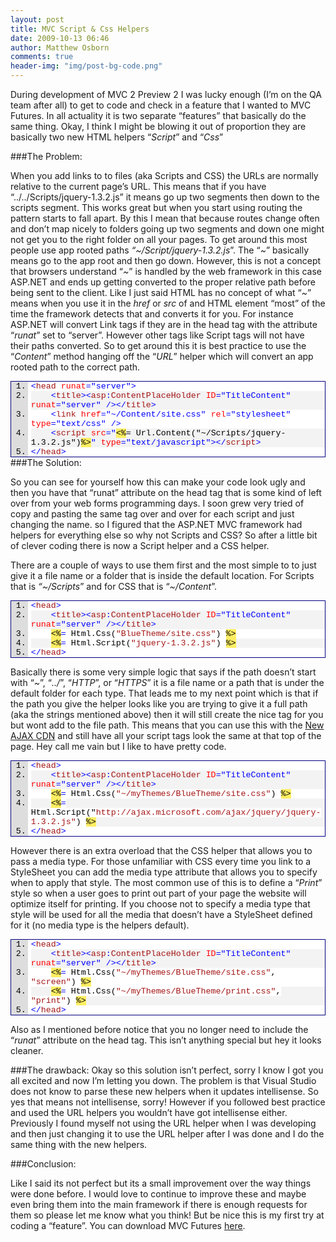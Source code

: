 ```yaml
---
layout: post
title: MVC Script & Css Helpers
date: 2009-10-13 06:46
author: Matthew Osborn
comments: true
header-img: "img/post-bg-code.png"
---
```


During development of MVC 2 Preview 2 I was lucky enough (I’m on the QA team after all) to get to code and check in a feature that I wanted to MVC Futures. In all actuality it is two separate “features” that basically do the same thing. Okay, I think I might be blowing it out of proportion they are basically two new HTML helpers “<em>Script</em>” and “<em>Css</em>”

###The Problem:

When you add links to to files (aka Scripts and CSS) the URLs are normally relative to the current page’s URL. This means that if you have “../../Scripts/jquery-1.3.2.js” it means go up two segments then down to the scripts segment. This works great but when you start using routing the pattern starts to fall apart. By this I mean that because routes change often and don’t map nicely to folders going up two segments and down one might not get you to the right folder on all your pages. To get around this most people use app rooted paths <em>“~/Script/jquery-1.3.2.js</em>”. The “<em>~</em>” basically means go to the app root and then go down. However, this is not a concept that browsers understand “<em>~</em>” is handled by the web framework in this case ASP.NET and ends up getting converted to the proper relative path before being sent to the client. Like I just said HTML has no concept of what “<em>~</em>” means when you use it in the <em>href</em> or <em>src</em> of and HTML element “most” of the time the framework detects that and converts it for you. For instance ASP.NET will convert Link tags if they are in the head tag with the attribute “<em>runat</em>” set to “server”. However other tags like Script tags will not have their paths converted. So to get around this it is best practice to use the “<em>Content</em>” method hanging off the “<em>URL</em>” helper which will convert an app rooted path to the correct path.

<div style="PADDING-BOTTOM: 0px; MARGIN: 0px; PADDING-LEFT: 0px; PADDING-RIGHT: 0px; DISPLAY: inline; FLOAT: left; PADDING-TOP: 0px" id="scid:9ce6104f-a9aa-4a17-a79f-3a39532ebf7c:aa5b1d23-6e2c-4840-87d0-c86c182576c3" class="wlWriterEditableSmartContent">
<div style="BORDER-BOTTOM: #000080 1px solid; BORDER-LEFT: #000080 1px solid; FONT-FAMILY: &quot;Courier New&quot;, Courier, Monospace; COLOR: #000; FONT-SIZE: 10pt; BORDER-TOP: #000080 1px solid; BORDER-RIGHT: #000080 1px solid">
<div style="BACKGROUND: #ddd; MAX-HEIGHT: 300px; OVERFLOW: auto">
<ol style="PADDING-BOTTOM: 0px; MARGIN: 0px 0px 0px 2em; PADDING-LEFT: 5px; PADDING-RIGHT: 0px; BACKGROUND: #ffffff; PADDING-TOP: 0px">
    <li><span style="COLOR: #0000ff">&lt;</span><span style="COLOR: #a31515">head</span> <span style="COLOR: #ff0000">runat</span><span style="COLOR: #0000ff">="server"&gt;</span></li>
    <li style="BACKGROUND: #f3f3f3">    <span style="COLOR: #0000ff">&lt;</span><span style="COLOR: #a31515">title</span><span style="COLOR: #0000ff">&gt;&lt;</span><span style="COLOR: #a31515">asp</span><span style="COLOR: #0000ff">:</span><span style="COLOR: #a31515">ContentPlaceHolder</span> <span style="COLOR: #ff0000">ID</span><span style="COLOR: #0000ff">="TitleContent"</span> <span style="COLOR: #ff0000">runat</span><span style="COLOR: #0000ff">="server"</span> <span style="COLOR: #0000ff">/&gt;&lt;/</span><span style="COLOR: #a31515">title</span><span style="COLOR: #0000ff">&gt;</span></li>
    <li>    <span style="COLOR: #0000ff">&lt;</span><span style="COLOR: #a31515">link</span> <span style="COLOR: #ff0000">href</span><span style="COLOR: #0000ff">="~/Content/site.css"</span> <span style="COLOR: #ff0000">rel</span><span style="COLOR: #0000ff">="stylesheet"</span> <span style="COLOR: #ff0000">type</span><span style="COLOR: #0000ff">="text/css"</span> <span style="COLOR: #0000ff">/&gt;</span></li>
    <li style="BACKGROUND: #f3f3f3">    <span style="COLOR: #0000ff">&lt;</span><span style="COLOR: #a31515">script</span> <span style="COLOR: #ff0000">src</span><span style="COLOR: #0000ff">="</span><span style="BACKGROUND: #ffee62">&lt;%</span>= Url.Content("~/Scripts/jquery-1.3.2.js")<span style="BACKGROUND: #ffee62">%&gt;</span><span style="COLOR: #0000ff">"</span> <span style="COLOR: #ff0000">type</span><span style="COLOR: #0000ff">="text/javascript"&gt;&lt;/</span><span style="COLOR: #a31515">script</span><span style="COLOR: #0000ff">&gt;</span></li>
    <li><span style="COLOR: #0000ff">&lt;/</span><span style="COLOR: #a31515">head</span><span style="COLOR: #0000ff">&gt;</span></li>
</ol>
</div>
</div>
</div>


###The Solution:

So you can see for yourself how this can make your code look ugly and then you have that “runat” attribute on the head tag that is some kind of left over from your web forms programming days. I soon grew very tried of copy and pasting the same tag over and over for each script and just changing the name. so I figured that the ASP.NET MVC framework had helpers for everything else so why not Scripts and CSS? So after a little bit of clever coding there is now a Script helper and a CSS helper.

There are a couple of ways to use them first and the most simple to to just give it a file name or a folder that is inside the default location. For Scripts that is <em>“~/Scripts</em>” and for CSS that is “<em>~/Content</em>”.

<div style="PADDING-BOTTOM: 0px; MARGIN: 0px; PADDING-LEFT: 0px; PADDING-RIGHT: 0px; DISPLAY: inline; FLOAT: none; PADDING-TOP: 0px" id="scid:9ce6104f-a9aa-4a17-a79f-3a39532ebf7c:19153eed-1aa6-475f-af51-7984fcf494c6" class="wlWriterEditableSmartContent">
<div style="BORDER-BOTTOM: #000080 1px solid; BORDER-LEFT: #000080 1px solid; FONT-FAMILY: &quot;Courier New&quot;, Courier, Monospace; COLOR: #000; FONT-SIZE: 10pt; BORDER-TOP: #000080 1px solid; BORDER-RIGHT: #000080 1px solid">
<div style="BACKGROUND: #ddd; MAX-HEIGHT: 300px; OVERFLOW: auto">
<ol style="PADDING-BOTTOM: 0px; MARGIN: 0px 0px 0px 2em; PADDING-LEFT: 5px; PADDING-RIGHT: 0px; BACKGROUND: #ffffff; PADDING-TOP: 0px">
    <li><span style="COLOR: #0000ff">&lt;</span><span style="COLOR: #a31515">head</span><span style="COLOR: #0000ff">&gt;</span></li>
    <li style="BACKGROUND: #f3f3f3">    <span style="COLOR: #0000ff">&lt;</span><span style="COLOR: #a31515">title</span><span style="COLOR: #0000ff">&gt;&lt;</span><span style="COLOR: #a31515">asp</span><span style="COLOR: #0000ff">:</span><span style="COLOR: #a31515">ContentPlaceHolder</span> <span style="COLOR: #ff0000">ID</span><span style="COLOR: #0000ff">="TitleContent"</span> <span style="COLOR: #ff0000">runat</span><span style="COLOR: #0000ff">="server"</span> <span style="COLOR: #0000ff">/&gt;&lt;/</span><span style="COLOR: #a31515">title</span><span style="COLOR: #0000ff">&gt;</span></li>
    <li>    <span style="BACKGROUND: #ffee62">&lt;%</span><span style="COLOR: #0000ff">=</span> Html.Css(<span style="COLOR: #a31515">"BlueTheme/site.css"</span>) <span style="BACKGROUND: #ffee62">%&gt;</span></li>
    <li style="BACKGROUND: #f3f3f3">    <span style="BACKGROUND: #ffee62"><span style="BACKGROUND: #ffee62">&lt;%</span><font style="BACKGROUND-COLOR: #ffffff"><span style="COLOR: #0000ff">=</span> Html.Script(<span style="COLOR: #a31515">"jquery-1.3.2.js"</span>) </font><span style="BACKGROUND: #ffee62">%&gt;</span></span></li>
    <li><span style="COLOR: #0000ff">&lt;/</span><span style="COLOR: #a31515">head</span><span style="COLOR: #0000ff">&gt;</span></li>
</ol>
</div>
</div>
</div>

Basically there is some very simple logic that says if the path doesn’t start with “<em>~</em>”, “<em>../</em>”, “<em>HTTP</em>”, or “<em>HTTPS</em>” it is a file name or a path that is under the default folder for each type. That leads me to my next point which is that if the path you give the helper looks like you are trying to give it a full path (aka the strings mentioned above) then it will still create the nice tag for you but wont add to the file path. This means that you can use this with the <a href="http://weblogs.asp.net/scottgu/archive/2009/09/15/announcing-the-microsoft-ajax-cdn.aspx">New AJAX CDN</a> and still have all your script tags look the same at that top of the page. Hey call me vain but I like to have pretty code.

<div style="PADDING-BOTTOM: 20px; MARGIN: 0px; PADDING-LEFT: 0px; PADDING-RIGHT: 0px; DISPLAY: inline; FLOAT: none; PADDING-TOP: 0px" id="scid:9ce6104f-a9aa-4a17-a79f-3a39532ebf7c:2d72f22d-fdcc-4931-a67f-18fe55ad76b9" class="wlWriterEditableSmartContent">
<div style="BORDER-BOTTOM: #000080 1px solid; BORDER-LEFT: #000080 1px solid; FONT-FAMILY: &quot;Courier New&quot;, Courier, Monospace; COLOR: #000; FONT-SIZE: 10pt; BORDER-TOP: #000080 1px solid; BORDER-RIGHT: #000080 1px solid">
<div style="BACKGROUND: #ddd; MAX-HEIGHT: 300px; OVERFLOW: auto">
<ol style="PADDING-BOTTOM: 0px; MARGIN: 0px 0px 0px 2em; PADDING-LEFT: 5px; PADDING-RIGHT: 0px; BACKGROUND: #ffffff; PADDING-TOP: 0px">
    <li><span style="COLOR: #0000ff">&lt;</span><span style="COLOR: #a31515">head</span><span style="COLOR: #0000ff">&gt;</span></li>
    <li style="BACKGROUND: #f3f3f3">    <span style="COLOR: #0000ff">&lt;</span><span style="COLOR: #a31515">title</span><span style="COLOR: #0000ff">&gt;&lt;</span><span style="COLOR: #a31515">asp</span><span style="COLOR: #0000ff">:</span><span style="COLOR: #a31515">ContentPlaceHolder</span> <span style="COLOR: #ff0000">ID</span><span style="COLOR: #0000ff">="TitleContent"</span> <span style="COLOR: #ff0000">runat</span><span style="COLOR: #0000ff">="server"</span> <span style="COLOR: #0000ff">/&gt;&lt;/</span><span style="COLOR: #a31515">title</span><span style="COLOR: #0000ff">&gt;</span></li>
    <li>    <span style="BACKGROUND: #ffee62">&lt;%</span><span style="COLOR: #0000ff">=</span> Html.Css(<span style="COLOR: #a31515">"~/myThemes/BlueTheme/site.css"</span>) <span style="BACKGROUND: #ffee62">%&gt;</span></li>
    <li style="BACKGROUND: #f3f3f3">    <span style="BACKGROUND: #ffee62"><span style="BACKGROUND: #ffee62">&lt;%</span><font style="BACKGROUND-COLOR: #ffffff"><span style="COLOR: #0000ff">=</span> Html.Script("<span style="COLOR: #a31515">http://ajax.microsoft.com/ajax/jquery/jquery-1.3.2.js"</span>) </font><span style="BACKGROUND: #ffee62">%&gt;</span></span></li>
    <li><span style="COLOR: #0000ff">&lt;/</span><span style="COLOR: #a31515">head</span><span style="COLOR: #0000ff">&gt;</span></li>
</ol>
</div>
</div>
</div>

However there is an extra overload that the CSS helper that allows you to pass a media type. For those unfamiliar with CSS every time you link to a StyleSheet you can add the media type attribute that allows you to specify when to apply that style. The most common use of this is to define a “<em>Print</em>” style so when a user goes to print out part of your page the website will optimize itself for printing. If you choose not to specify a media type that style will be used for all the media that doesn’t have a StyleSheet defined for it (no media type is the helpers default).

<div style="PADDING-BOTTOM: 20px; MARGIN: 0px; PADDING-LEFT: 0px; PADDING-RIGHT: 0px; DISPLAY: inline; FLOAT: none; PADDING-TOP: 0px" id="scid:9ce6104f-a9aa-4a17-a79f-3a39532ebf7c:6af4025e-0f26-4d68-ba9c-a086d6c10e7e" class="wlWriterEditableSmartContent">
<div style="BORDER-BOTTOM: #000080 1px solid; BORDER-LEFT: #000080 1px solid; FONT-FAMILY: &quot;Courier New&quot;, Courier, Monospace; COLOR: #000; FONT-SIZE: 10pt; BORDER-TOP: #000080 1px solid; BORDER-RIGHT: #000080 1px solid">
<div style="BACKGROUND: #ddd; MAX-HEIGHT: 300px; OVERFLOW: auto">
<ol style="PADDING-BOTTOM: 0px; MARGIN: 0px 0px 0px 2em; PADDING-LEFT: 5px; PADDING-RIGHT: 0px; BACKGROUND: #ffffff; PADDING-TOP: 0px">
    <li><span style="COLOR: #0000ff">&lt;</span><span style="COLOR: #a31515">head</span><span style="COLOR: #0000ff">&gt;</span></li>
    <li style="BACKGROUND: #f3f3f3">    <span style="COLOR: #0000ff">&lt;</span><span style="COLOR: #a31515">title</span><span style="COLOR: #0000ff">&gt;&lt;</span><span style="COLOR: #a31515">asp</span><span style="COLOR: #0000ff">:</span><span style="COLOR: #a31515">ContentPlaceHolder</span> <span style="COLOR: #ff0000">ID</span><span style="COLOR: #0000ff">="TitleContent"</span> <span style="COLOR: #ff0000">runat</span><span style="COLOR: #0000ff">="server"</span> <span style="COLOR: #0000ff">/&gt;&lt;/</span><span style="COLOR: #a31515">title</span><span style="COLOR: #0000ff">&gt;</span></li>
    <li>    <span style="BACKGROUND: #ffee62">&lt;%</span><span style="COLOR: #0000ff">=</span> Html.Css(<span style="COLOR: #a31515">"~/myThemes/BlueTheme/site.css"</span>, <span style="COLOR: #a31515">"screen"</span>) <span style="BACKGROUND: #ffee62">%&gt;</span></li>
    <li style="BACKGROUND: #f3f3f3">    <span style="BACKGROUND: #ffee62"><span style="BACKGROUND: #ffee62">&lt;%</span><font style="BACKGROUND-COLOR: #ffffff"><span style="COLOR: #0000ff">=</span> Html.Css(<span style="COLOR: #a31515">"~/myThemes/BlueTheme/print.css"</span>, <span style="COLOR: #a31515">"print"</span>) </font><span style="BACKGROUND: #ffee62">%&gt;</span></span></li>
    <li><span style="COLOR: #0000ff">&lt;/</span><span style="COLOR: #a31515">head</span><span style="COLOR: #0000ff">&gt;</span></li>
</ol>
</div>
</div>
</div>

Also as I mentioned before notice that you no longer need to include the “<em>runat</em>” attribute on the head tag. This isn’t anything special but hey it looks cleaner.

###The drawback:
Okay so this solution isn’t perfect, sorry I know I got you all excited and now I’m letting you down. The problem is that Visual Studio does not know to parse these new helpers when it updates intellisense. So yes that means not intellisense, sorry! However if you followed best practice and used the URL helpers you wouldn’t have got intellisense either. Previously I found myself not using the URL helper when I was developing and then just changing it to use the URL helper after I was done and I do the same thing with the new helpers.

###Conclusion:

Like I said its not perfect but its a small improvement over the way things were done before. I would love to continue to improve these and maybe even bring them into the main framework if there is enough requests for them so please let me know what you think! But be nice this is my first try at coding a “feature”. You can download MVC Futures <a href="http://aspnet.codeplex.com/releases/view/41742">here</a>.
